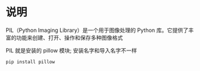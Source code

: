 # 说明

PIL（Python Imaging Library）是一个用于图像处理的 Python 库。它提供了丰富的功能来创建、打开、操作和保存多种图像格式

PIL 就是安装的 pillow 模块; 安装名字和导入名字不一样

```
pip install pillow
```